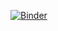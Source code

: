 [![Binder](https://mybinder.org/badge_logo.svg)](https://mybinder.org/v2/gh/Trinh2532006/trinh253200/master?urlpath=%2Fdoc%2Ftree%2Ft1.ipynb)
